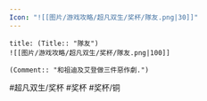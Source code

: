 ```yaml
---
Icon: "![[图片/游戏攻略/超凡双生/奖杯/隊友.png|30]]"
---
```

```ad-common-bronze-trophy
title: (Title:: "隊友")
![[图片/游戏攻略/超凡双生/奖杯/隊友.png|100]]

(Comment:: "和祖迪及艾登做三件惡作劇.")
```

#超凡双生/奖杯 #奖杯 #奖杯/铜
